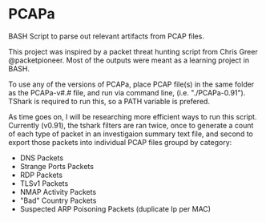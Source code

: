 # PCAPa
BASH Script to parse out relevant artifacts from PCAP files.

This project was inspired by a packet threat hunting script from Chris Greer @packetpioneer. Most of the outputs were meant as a
learning project in BASH.

To use any of the versions of PCAPa, place PCAP file(s) in the same folder as the PCAPa-v#.# file, and run via command line,
(i.e. "./PCAPa-0.91"). TShark is required to run this, so a PATH variable is prefered.

As time goes on, I will be researching more efficient ways to run this script. Currently (v0.91), the tshark filters are ran twice,
once to generate a count of each type of packet in an investigaion summary text file, and second to export those packets into
individual PCAP files groupd by category:

- DNS Packets
- Strange Ports Packets
- RDP Packets
- TLSv1 Packets
- NMAP Activity Packets
- "Bad" Country Packets
- Suspected ARP Poisoning Packets (duplicate Ip per MAC)
